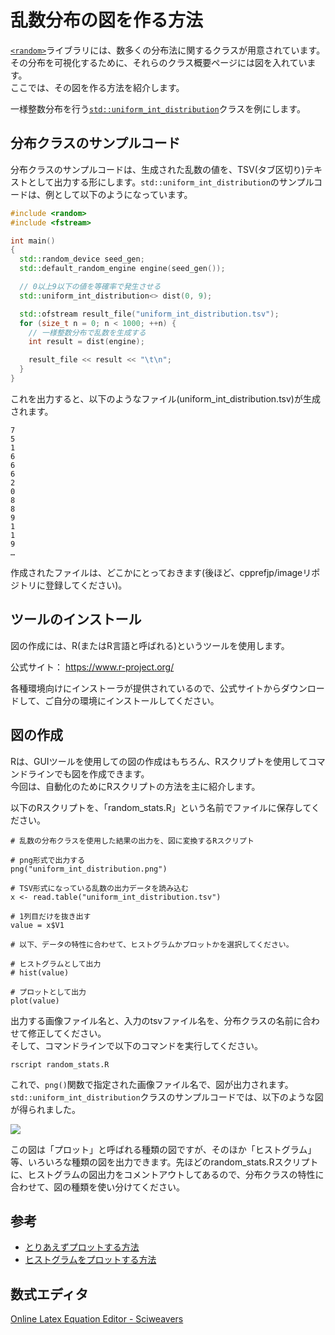 # 乱数分布の図を作る方法

[`<random>`](/reference/random.md)ライブラリには、数多くの分布法に関するクラスが用意されています。その分布を可視化するために、それらのクラス概要ページには図を入れています。  
ここでは、その図を作る方法を紹介します。

一様整数分布を行う[`std::uniform_int_distribution`](/reference/random/uniform_int_distribution.md)クラスを例にします。


## 分布クラスのサンプルコード
分布クラスのサンプルコードは、生成された乱数の値を、TSV(タブ区切り)テキストとして出力する形にします。`std::uniform_int_distribution`のサンプルコードは、例として以下のようになっています。

```cpp example
#include <random>
#include <fstream>

int main() 
{
  std::random_device seed_gen;
  std::default_random_engine engine(seed_gen());

  // 0以上9以下の値を等確率で発生させる
  std::uniform_int_distribution<> dist(0, 9);

  std::ofstream result_file("uniform_int_distribution.tsv");
  for (size_t n = 0; n < 1000; ++n) {
    // 一様整数分布で乱数を生成する
    int result = dist(engine);

    result_file << result << "\t\n";
  }
}
```

これを出力すると、以下のようなファイル(uniform_int_distribution.tsv)が生成されます。
```
7
5
1
6
6
6
2
0
8
8
9
1
1
9
…
```

作成されたファイルは、どこかにとっておきます(後ほど、cpprefjp/imageリポジトリに登録してください)。


## ツールのインストール
図の作成には、R(またはR言語と呼ばれる)というツールを使用します。  


公式サイト： https://www.r-project.org/


各種環境向けにインストーラが提供されているので、公式サイトからダウンロードして、ご自分の環境にインストールしてください。


## 図の作成
Rは、GUIツールを使用しての図の作成はもちろん、Rスクリプトを使用してコマンドラインでも図を作成できます。  
今回は、自動化のためにRスクリプトの方法を主に紹介します。  
  
以下のRスクリプトを、「random_stats.R」という名前でファイルに保存してください。
```
# 乱数の分布クラスを使用した結果の出力を、図に変換するRスクリプト

# png形式で出力する
png("uniform_int_distribution.png")

# TSV形式になっている乱数の出力データを読み込む
x <- read.table("uniform_int_distribution.tsv")

# 1列目だけを抜き出す
value = x$V1

# 以下、データの特性に合わせて、ヒストグラムかプロットかを選択してください。

# ヒストグラムとして出力
# hist(value)

# プロットとして出力
plot(value)
```

出力する画像ファイル名と、入力のtsvファイル名を、分布クラスの名前に合わせて修正してください。  
そして、コマンドラインで以下のコマンドを実行してください。

```
rscript random_stats.R
```

これで、`png()`関数で指定された画像ファイル名で、図が出力されます。  
`std::uniform_int_distribution`クラスのサンプルコードでは、以下のような図が得られました。

![](https://raw.github.com/cpprefjp/image/master/reference/random/uniform_int_distribution/uniform_int_distribution.png)

この図は「プロット」と呼ばれる種類の図ですが、そのほか「ヒストグラム」等、いろいろな種類の図を出力できます。先ほどのrandom_stats.Rスクリプトに、ヒストグラムの図出力をコメントアウトしてあるので、分布クラスの特性に合わせて、図の種類を使い分けてください。


## 参考
* [とりあえずプロットする方法](http://cse.naro.affrc.go.jp/takezawa/r-tips/r/48.html)
* [ヒストグラムをプロットする方法](http://cse.naro.affrc.go.jp/takezawa/r-tips/r/61.html)


## 数式エディタ
[Online Latex Equation Editor - Sciweavers](http://www.sciweavers.org/free-online-latex-equation-editor)

